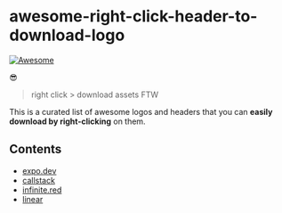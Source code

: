 # awesome-right-click-header-to-download-logo

[![Awesome](https://awesome.re/badge.svg)](https://awesome.re)

😎

> right click > download assets FTW

This is a curated list of awesome logos and headers that you can **easily download by right-clicking** on them.

## Contents

- [expo.dev](https://expo.dev/) 
- [callstack](https://www.callstack.com/)
- [infinite.red](https://infinite.red/)
- [linear](https://linear.app/)